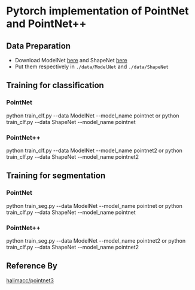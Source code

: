 # Pytorch implementation of PointNet and PointNet++ 

## Data Preparation
* Download ModelNet [here](http://modelnet.cs.princeton.edu/ModelNet40.zip) and ShapeNet [here](https://www.shapenet.org/)
* Put them respectively in `./data/ModelNet` and `./data/ShapeNet`

## Training for classification
### PointNet
python train_clf.py --data ModelNet --model_name pointnet or python train_clf.py --data ShapeNet --model_name pointnet
### PointNet++
python train_clf.py --data ModelNet --model_name pointnet2 or python train_clf.py --data ShapeNet --model_name pointnet2
## Training for segmentation
### PointNet
python train_seg.py --data ModelNet --model_name pointnet or python train_clf.py --data ShapeNet --model_name pointnet
### PointNet++
python train_seg.py --data ModelNet --model_name pointnet2 or python train_clf.py --data ShapeNet --model_name pointnet2

## Reference By
[halimacc/pointnet3](https://github.com/halimacc/pointnet3)
